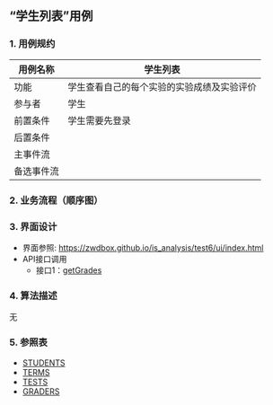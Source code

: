 ## “学生列表”用例

### 1. 用例规约

用例名称 | 学生列表
---|---
功能 | 学生查看自己的每个实验的实验成绩及实验评价
参与者 | 学生
前置条件 | 学生需要先登录
后置条件 | 
主事件流 | 
备选事件流 | 

### 2. 业务流程（顺序图）

### 3. 界面设计
- 界面参照: https://zwdbox.github.io/is_analysis/test6/ui/index.html
- API接口调用
    - 接口1：[getGrades](https://note.youdao.com/)

### 4. 算法描述

无

### 5. 参照表
- [STUDENTS](https://note.youdao.com/)
- [TERMS](https://note.youdao.com/)
- [TESTS](https://note.youdao.com/)
- [GRADERS](https://note.youdao.com/)